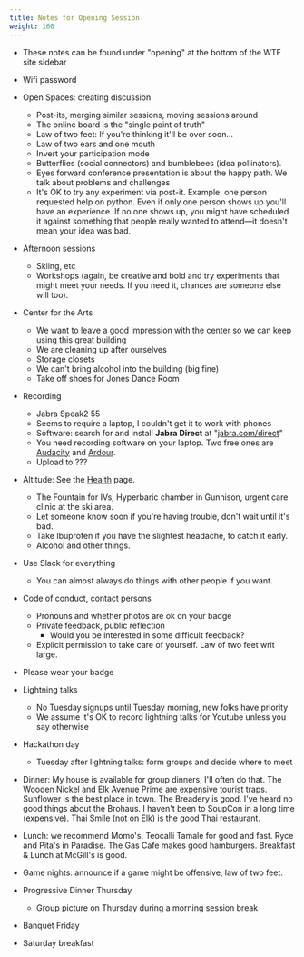 ```yaml
---
title: Notes for Opening Session
weight: 160
---
```


- These notes can be found under "opening" at the bottom of the WTF site sidebar

- Wifi password

- Open Spaces: creating discussion
  - Post-its, merging similar sessions, moving sessions around
  - The online board is the "single point of truth"
  - Law of two feet: If you're thinking it'll be over soon...
  - Law of two ears and one mouth
  - Invert your participation mode
  - Butterflies (social connectors) and bumblebees (idea pollinators).
  - Eyes forward conference presentation is about the happy path. We talk about problems and challenges
  - It's OK to try any experiment via post-it. Example: one person requested help on python.
    Even if only one person shows up you'll have an experience. If no one shows up,
    you might have scheduled it against something that people really
    wanted to attend&mdash;it doesn't mean your idea was bad.

- Afternoon sessions
  - Skiing, etc
  - Workshops (again, be creative and bold and try experiments that might meet
    your needs. If you need it, chances are someone else will too).

- Center for the Arts
  - We want to leave a good impression with the center so we can keep using this great building
  - We are cleaning up after ourselves
  - Storage closets
  - We can't bring alcohol into the building (big fine)
  - Take off shoes for Jones Dance Room

- Recording
  - Jabra Speak2 55
  - Seems to require a laptop, I couldn't get it to work with phones
  - Software: search for and install **Jabra Direct** at "[jabra.com/direct](https://www.jabra.com/direct)"
  - You need recording software on your laptop. Two free ones are [Audacity](https://www.audacityteam.org/) and [Ardour](https://ardour.org/).
  - Upload to ???

- Altitude: See the [Health](/health) page.
  - The Fountain for IVs, Hyperbaric chamber in Gunnison, urgent care clinic at the ski area.
  - Let someone know soon if you're having trouble, don't wait until it's bad.
  - Take Ibuprofen if you have the slightest headache, to catch it early.
  - Alcohol and other things.

- Use Slack for everything
  - You can almost always do things with other people if you want.

- Code of conduct, contact persons
  - Pronouns and whether photos are ok on your badge
  - Private feedback, public reflection
    - Would you be interested in some difficult feedback?
  - Explicit permission to take care of yourself.
    Law of two feet writ large.

- Please wear your badge

- Lightning talks
  - No Tuesday signups until Tuesday morning, new folks have priority
  - We assume it's OK to record lightning talks for Youtube unless you say otherwise

- Hackathon day
  - Tuesday after lightning talks: form groups and decide where to meet

- Dinner: My house is available for group dinners; I'll often do that.
  The Wooden Nickel and Elk Avenue Prime are expensive tourist traps.
  Sunflower is the best place in town.
  The Breadery is good.
  I've heard no good things about the Brohaus.
  I haven't been to SoupCon in a long time (expensive).
  Thai Smile (not on Elk) is the good Thai restaurant.

- Lunch: we recommend Momo's, Teocalli Tamale for good and fast. Ryce and Pita's in Paradise.
  The Gas Cafe makes good hamburgers.
  Breakfast & Lunch at McGill's is good.

- Game nights: announce if a game might be offensive, law of two feet.

- Progressive Dinner Thursday
  - Group picture on Thursday during a morning session break

- Banquet Friday

- Saturday breakfast

